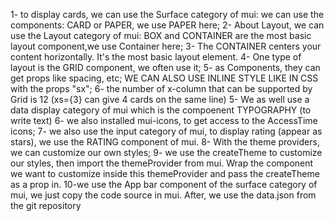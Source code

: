 1- to display cards, we can use the Surface category of mui: we can use the components: CARD or PAPER, we use PAPER here;
2- About Layout, we can use the Layout category of mui: BOX and CONTAINER are the most basic layout component,we use Container here;
3- The CONTAINER centers your content horizontally. It's the most basic layout element.
4- One type of layout is the GRID component, we often use it;
5- as Components, they can get props like spacing, etc; WE CAN ALSO USE INLINE STYLE LIKE IN CSS with the props "sx";
6- the number of x-column that can be supported by Grid is 12 (xs={3} can give 4 cards on the same line)
5- We as well use a data display category of mui which is the compoenent TYPOGRAPHY  (to write text) 
6- we also installed mui-icons, to get access to the AccessTime icons;
7- we also use the input category of mui, to display rating (appear as stars), we use the RATING component of mui.
8- With the theme providers, we can customize our own styles;
9- we use the createTheme to customize our styles, then import the themeProvider from mui. Wrap the component we want to customize inside this themeProvider and pass the createTheme as a prop in.
10-we use the App bar component of the surface category of mui, we just copy the code source in mui. After, we use the data.json from the git repository